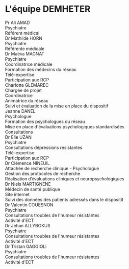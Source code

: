 # L'équipe DEMHETER

<div class="team">
    <div>
        <div class="name">Pr Ali AMAD</div>
        <img src="{{ ASSET static/equipe/ali_amad.jpg }}" alt="" />
        <div class="title">Psychiatre</div>
        <div class="mission">Référent médical</div>
    </div>
    <div>
        <div class="name">Dr Mathilde HORN</div>
        <img src="{{ ASSET static/equipe/mathilde_horn.jpg }}" alt="" />
        <div class="title">Psychiatre</div>
        <div class="mission">Référente médicale</div>
    </div>
    <div>
        <div class="name">Dr Maéva MAGNAT</div>
        <img src="{{ ASSET static/equipe/avatar.png }}" alt="" />
        <div class="title">Psychiatre</div>
        <div class="mission">Coordinatrice médicale</div>
        <div class="mission">Formation des médecins du réseau</div>
        <div class="mission">Télé-expertise</div>
        <div class="mission">Participation aux RCP</div>
    </div>
    <div>
        <div class="name">Charlotte GLEMAREC</div>
        <img src="{{ ASSET static/equipe/charlotte_glemarec.jpg }}" alt="" />
        <div class="title">Chargée de projet</div>
        <div class="mission">Coordinatrice</div>
        <div class="mission">Animatrice du réseau</div>
        <div class="mission">Suivi et évaluation de la mise en place du dispositif</div>
    </div>
</div>

<div class="team">
    <div>
        <div class="name">Jeanne DANEL</div>
        <img src="{{ ASSET static/equipe/jeanne_danel.jpg }}" alt="" />
        <div class="title">Psychologue</div>
        <div class="mission">Formation des psychologues du réseau</div>
        <div class="mission">Mise en place d'évaluations psychologiques standardisées</div>
        <div class="mission">Consultations</div>
    </div>
    <div>
        <div class="name">Dr Elie UZAN</div>
        <img src="{{ ASSET static/equipe/elie_uzan.jpg }}" alt="" />
        <div class="title">Psychiatre</div>
        <div class="mission">Consultations dépressions résistantes</div>
        <div class="mission">Télé-expertise</div>
        <div class="mission">Participation aux RCP</div>
    </div>
    <div>
        <div class="name">Dr Clémence NINEUIL</div>
        <img src="{{ ASSET static/equipe/clemence_nineuil.jpg }}" alt="" />
        <div class="title">Attachée de recherche clinique - Psychologue</div>
        <div class="mission">Gestion des protocoles de recherche</div>
        <div class="mission">Réalisation d’évaluations cliniques et neuropsychologiques</div>
    </div>
    <div>
        <div class="name">Dr Niels MARTIGNENE</div>
        <img src="{{ ASSET static/equipe/niels_martignene.jpg }}" alt="" />
        <div class="title">Médecin de santé publique</div>
        <div class="mission">Site internet</div>
        <div class="mission">Suivi des données des patients adressés dans le dispositif</div>
    </div>
</div>

<div class="team">
    <div>
        <div class="name">Dr Valentin COUESNON</div>
        <img src="{{ ASSET static/equipe/avatar.png }}" alt="" />
        <div class="title">Psychiatre</div>
        <div class="mission">Consultations troubles de l'humeur résistantes</div>
        <div class="mission">Activité d'ECT</div>
    </div>
    <div>
        <div class="name">Dr Jehan ALLYBOKUS</div>
        <img src="{{ ASSET static/equipe/jehan_allybokus.jpg }}" alt="" />
        <div class="title">Psychiatre</div>
        <div class="mission">Consultations troubles de l'humeur résistantes</div>
        <div class="mission">Activité d'ECT</div>
    </div>
    <div>
        <div class="name">Dr Tristan GAGGIOLI</div>
        <img src="{{ ASSET static/equipe/avatar.png }}" alt="" />
        <div class="title">Psychiatre</div>
        <div class="mission">Consultations troubles de l'humeur résistantes</div>
        <div class="mission">Activité d'ECT</div>
    </div>
</div>

